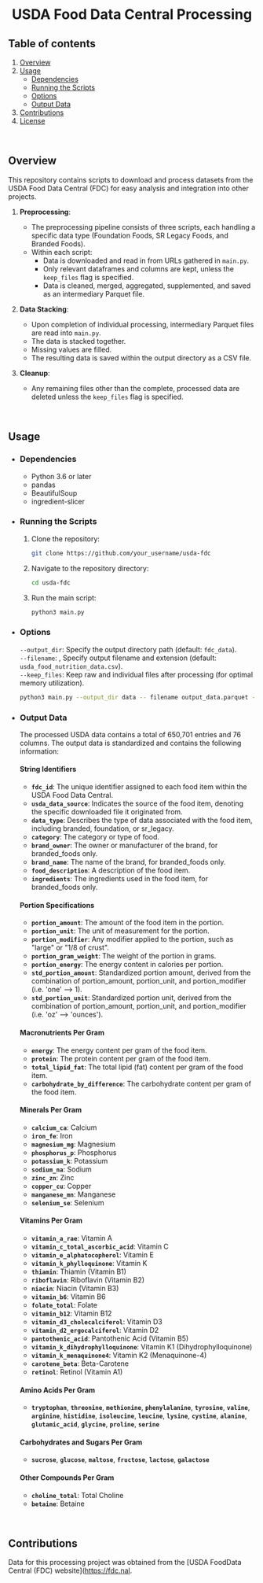 <center>

# **USDA Food Data Central Processing**

</center>


## **Table of contents**
1. [Overview](#overview)
2. [Usage](#usage)
    - [Dependencies](#dependencies)
    - [Running the Scripts](#running-the-scripts)
    - [Options](#options)
    - [Output Data](#output-data)
3. [Contributions](#contributions)
4. [License](#license)

<br/>

## **Overview**


This repository contains scripts to download and process datasets from the USDA Food Data Central (FDC) for easy analysis and integration into other projects.
<br/>

1. **Preprocessing**:
   - The preprocessing pipeline consists of three scripts, each handling a specific data type (Foundation Foods, SR Legacy Foods, and Branded Foods).
   - Within each script:
     - Data is downloaded and read in from URLs gathered in `main.py`.
     - Only relevant dataframes and columns are kept, unless the `keep_files` flag is specified.
     - Data is cleaned, merged, aggregated, supplemented, and saved as an intermediary Parquet file.

2. **Data Stacking**:
   - Upon completion of individual processing, intermediary Parquet files are read into `main.py`.
   - The data is stacked together.
   - Missing values are filled.
   - The resulting data is saved within the output directory as a CSV file.

3. **Cleanup**:
   - Any remaining files other than the complete, processed data are deleted unless the `keep_files` flag is specified.


<br/>

## **Usage**


- ### **Dependencies**

    - Python 3.6 or later
    - pandas
    - BeautifulSoup
    - ingredient-slicer


- ### **Running the Scripts**

    1. Clone the repository:

        ```bash
        git clone https://github.com/your_username/usda-fdc
        ```

    2. Navigate to the repository directory:

        ```bash
        cd usda-fdc
        ```

    3. Run the main script:

        ```bash
        python3 main.py
        ```

- ### **Options**

    `--output_dir`: Specify the output directory path (default: `fdc_data`).<br/>
    `--filename`: , Specify output filename and extension (default: `usda_food_nutrition_data.csv`).<br/>
    `--keep_files`: Keep raw and individual files after processing (for optimal memory utilization).

    ```bash
    python3 main.py --output_dir data -- filename output_data.parquet --keep_files
    ```



- ### **Output Data**

    The processed USDA data contains a total of 650,701 entries and 76 columns. The output data is standardized and contains the following information:

    #### **String Identifiers**
    - **`fdc_id`**: The unique identifier assigned to each food item within the USDA Food Data Central.
    - **`usda_data_source`**: Indicates the source of the food item, denoting the specific downloaded file it originated from.
    - **`data_type`**: Describes the type of data associated with the food item, including branded, foundation, or sr_legacy.
    - **`category`**: The category or type of food.
    - **`brand_owner`**: The owner or manufacturer of the brand, for branded_foods only.
    - **`brand_name`**: The name of the brand, for branded_foods only.
    - **`food_description`**: A description of the food item.
    - **`ingredients`**: The ingredients used in the food item, for branded_foods only.

    #### **Portion Specifications**
    - **`portion_amount`**: The amount of the food item in the portion.
    - **`portion_unit`**: The unit of measurement for the portion.
    - **`portion_modifier`**: Any modifier applied to the portion, such as "large" or "1/8 of crust".
    - **`portion_gram_weight`**: The weight of the portion in grams.
    - **`portion_energy`**: The energy content in calories per portion.
    - **`std_portion_amount`**: Standardized portion amount, derived from the combination of portion_amount, portion_unit, and portion_modifier (i.e. 'one' --> 1).
    - **`std_portion_unit`**: Standardized portion unit, derived from the combination of portion_amount, portion_unit, and portion_modifier (i.e. 'oz' --> 'ounces').

    #### **Macronutrients Per Gram**
    - **`energy`**: The energy content per gram of the food item.
    - **`protein`**: The protein content per gram of the food item.
    - **`total_lipid_fat`**: The total lipid (fat) content per gram of the food item.
    - **`carbohydrate_by_difference`**: The carbohydrate content per gram of the food item.

    #### **Minerals Per Gram**
    - **`calcium_ca`**: Calcium
    - **`iron_fe`**: Iron
    - **`magnesium_mg`**: Magnesium
    - **`phosphorus_p`**: Phosphorus
    - **`potassium_k`**: Potassium
    - **`sodium_na`**: Sodium
    - **`zinc_zn`**: Zinc
    - **`copper_cu`**: Copper
    - **`manganese_mn`**: Manganese
    - **`selenium_se`**: Selenium

    #### **Vitamins Per Gram**
    - **`vitamin_a_rae`**: Vitamin A
    - **`vitamin_c_total_ascorbic_acid`**: Vitamin C
    - **`vitamin_e_alphatocopherol`**: Vitamin E
    - **`vitamin_k_phylloquinone`**: Vitamin K
    - **`thiamin`**: Thiamin (Vitamin B1)
    - **`riboflavin`**: Riboflavin (Vitamin B2)
    - **`niacin`**: Niacin (Vitamin B3)
    - **`vitamin_b6`**: Vitamin B6
    - **`folate_total`**: Folate
    - **`vitamin_b12`**: Vitamin B12
    - **`vitamin_d3_cholecalciferol`**: Vitamin D3
    - **`vitamin_d2_ergocalciferol`**: Vitamin D2
    - **`pantothenic_acid`**: Pantothenic Acid (Vitamin B5)
    - **`vitamin_k_dihydrophylloquinone`**: Vitamin K1 (Dihydrophylloquinone)
    - **`vitamin_k_menaquinone4`**: Vitamin K2 (Menaquinone-4)
    - **`carotene_beta`**: Beta-Carotene
    - **`retinol`**: Retinol (Vitamin A1)

    #### **Amino Acids Per Gram**
    - **`tryptophan`**, **`threonine`**, **`methionine`**, **`phenylalanine`**, **`tyrosine`**, **`valine`**, **`arginine`**, **`histidine`**, **`isoleucine`**, **`leucine`**, **`lysine`**, **`cystine`**, **`alanine`**, **`glutamic_acid`**, **`glycine`**, **`proline`**, **`serine`**

    #### **Carbohydrates and Sugars Per Gram**
    - **`sucrose`**, **`glucose`**, **`maltose`**, **`fructose`**, **`lactose`**, **`galactose`**

    #### **Other Compounds Per Gram**
    - **`choline_total`**: Total Choline
    - **`betaine`**: Betaine

<br/>

## **Contributions**


Data for this processing project was obtained from the [USDA FoodData Central (FDC) website](https://fdc.nal.